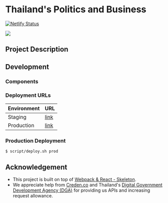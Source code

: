 # Thailand's Politics and Business 
[![Netlify Status](https://api.netlify.com/api/v1/badges/83666036-80b0-483e-be7d-31d113f350d0/deploy-status)](https://app.netlify.com/sites/admiring-ride-6b1173/deploys)

<div style="center">
    <img src="https://i.imgur.com/VbvGDhs.png">
</div>

## Project Description


## Development

### Components

### Deployment URLs
|Environment|URL|
|---|---|
|Staging|[link](https://master--admiring-ride-6b1173.netlify.com)
|Production|[link](https://elect.in.th/politics-and-business/)

### Production Deployment
```
$ script/deploy.sh prod
```

## Acknowledgement
- This project is built on top of [Webpack & React - Skeleton](https://github.com/keathley/webpack-react-skeleton).
- We appreciate help from [Creden.co](https://creden.co) and Thailand's [Digital Government Development Agency (DGA)](https://www.dga.or.th) for providing us APIs and increasing request allowance.